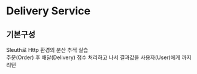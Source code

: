 # Delivery Service

## 기본구성
Sleuth로 Http 환경의 분산 추적 실습<br>
주문(Order) 후 배달(Delivery) 접수 처리하고 나서 결과값을 사용자(User)에게 까지 리턴
